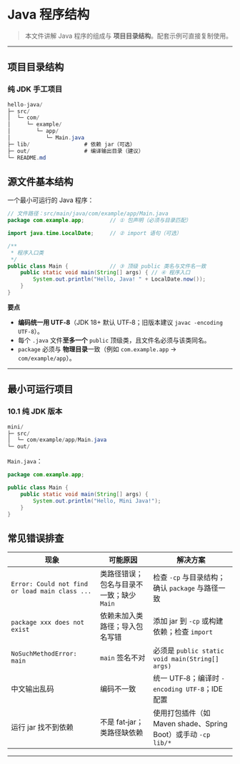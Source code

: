 # Java 程序结构

> 本文件讲解 Java 程序的组成与 **项目目录结构**。配套示例可直接复制使用。

---

## 项目目录结构

### 纯 JDK 手工项目

```java
hello-java/
├─ src/
│  └─ com/
│     └─ example/
│        └─ app/
│           └─ Main.java
├─ lib/                 # 依赖 jar（可选）
├─ out/                 # 编译输出目录（建议）
└─ README.md
```

## 源文件基本结构

一个最小可运行的 Java 程序：

```java
// 文件路径：src/main/java/com/example/app/Main.java
package com.example.app;        // ① 包声明（必须与目录匹配）

import java.time.LocalDate;     // ② import 语句（可选）

/**
 * 程序入口类
 */
public class Main {             // ③ 顶级 public 类名与文件名一致
    public static void main(String[] args) { // ④ 程序入口
        System.out.println("Hello, Java! " + LocalDate.now());
    }
}
```

**要点**  

- **编码统一用 UTF‑8**（JDK 18+ 默认 UTF‑8；旧版本建议 `javac -encoding UTF-8`）。  
- 每个 `.java` 文件**至多一个** `public` 顶级类，且文件名必须与该类同名。  
- `package` 必须与 **物理目录**一致（例如 `com.example.app` → `com/example/app`）。

---

## 最小可运行项目

### 10.1 纯 JDK 版本

```java
mini/
├─ src/
│  └─ com/example/app/Main.java
└─ out/
```

`Main.java`：

```java
package com.example.app;

public class Main {
    public static void main(String[] args) {
        System.out.println("Hello, Mini Java!");
    }
}
```

## 常见错误排查

| 现象 | 可能原因 | 解决方案 |
|---|---|---|
| `Error: Could not find or load main class ...` | 类路径错误；包名与目录不一致；缺少 `Main` | 检查 `-cp` 与目录结构；确认 `package` 与路径一致 |
| `package xxx does not exist` | 依赖未加入类路径；导入包名写错 | 添加 jar 到 `-cp` 或构建依赖；检查 `import` |
| `NoSuchMethodError: main` | `main` 签名不对 | 必须是 `public static void main(String[] args)` |
| 中文输出乱码 | 编码不一致 | 统一 UTF‑8；编译时 `-encoding UTF-8`；IDE 配置 |
| 运行 jar 找不到依赖 | 不是 fat‑jar；类路径缺依赖 | 使用打包插件（如 Maven shade、Spring Boot）或手动 `-cp lib/*` |

---
